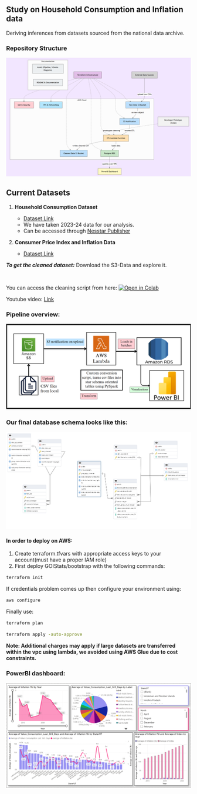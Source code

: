 ## Study on Household Consumption and Inflation data
Deriving inferences from datasets sourced from the national data archive.  
### Repository Structure
![repo structure diagram](assets/repostructure.png)

## Current Datasets   

1. **Household Consumption Dataset**  
   - [Dataset Link](https://microdata.gov.in/NADA/index.php/catalog/237)
   - We have taken 2023-24 data for our analysis.  
   - Can be accessed through [Nesstar Publisher](https://www.ihsn.org/software/ddi-metadata-editor)  

2. **Consumer Price Index and Inflation Data**  
   - [Dataset Link](https://esankhyiki.mospi.gov.in/macroindicators?product=cpi)  

***To get the cleaned dataset:*** Download the S3-Data and explore it.

<br/>

You can access the cleaning script from here: [![Open in Colab](https://colab.research.google.com/assets/colab-badge.svg)](https://colab.research.google.com/drive/1K5T8ZZ_sY3dv31pMmmQPrZLA40inmn_P?usp=sharing)

Youtube video: [Link](https://www.youtube.com/watch?v=qLz7aWlV5A0)

### Pipeline overview:
![pipeline diagram](assets/sysdig.png)

### Our final database schema looks like this: 
![Schema diagram](assets/psqlschema.png)

#### In order to deploy on AWS: 
1. Create terraform.tfvars with appropriate access keys to your account(must have a proper IAM role)
2. First deploy GOIStats/bootstrap with the following commands: 
```bash
terraform init
```

If credentials problem comes up then configure your environment using: 
```bash
aws configure
```

Finally use: 
```bash
terraform plan
```
```bash
terraform apply -auto-approve
```

**Note: Additional charges may apply if large datasets are transferred within the vpc using lambda, we avoided using AWS Glue due to cost constraints.**

### PowerBI dashboard: 
![powerbi dashboard](assets/vis.png)


